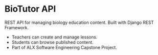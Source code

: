 # BioTutor API

REST API for managing biology education content. Built with Django REST Framework.

- Teachers can create and manage lessons.
- Students can browse published content.
- Part of ALX Software Engineering Capstone Project.

